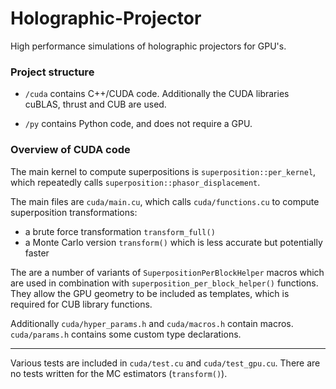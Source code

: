 # Holographic-Projector

High performance simulations of holographic projectors for GPU's.

### Project structure

- `/cuda` contains C++/CUDA code. Additionally the CUDA libraries cuBLAS, thrust and CUB are used.

- `/py` contains Python code, and does not require a GPU.


### Overview of CUDA code

The main kernel to compute superpositions is `superposition::per_kernel`, 
which repeatedly calls `superposition::phasor_displacement`.

The main files are `cuda/main.cu`, which calls `cuda/functions.cu` to compute superposition transformations:

- a brute force transformation `transform_full()`
- a Monte Carlo version `transform()` which is less accurate but potentially faster

The are a number of variants of `SuperpositionPerBlockHelper` macros which are used in combination with `superposition_per_block_helper()` functions.
They allow the GPU geometry to be included as templates, which is required for CUB library functions.

Additionally `cuda/hyper_params.h` and `cuda/macros.h` contain macros. `cuda/params.h` contains some custom type declarations.

---

Various tests are included in `cuda/test.cu` and `cuda/test_gpu.cu`. 
There are no tests written for the MC estimators (`transform()`).

